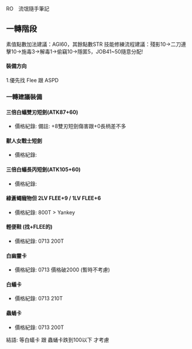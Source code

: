 RO　流氓隨手筆記

## 一轉階段
素值點數加法建議：AGI60，其餘點數STR
技能修練流程建議：殘影10→二刀連擊10→施毒3→解毒1→偷竊10→隱匿5，JOB41~50隨意分配!

#### 裝備方向
1.優先找 Flee 跟 ASPD

### 一轉建議裝備
#### 三倍白蟻雙刃短劍(ATK87+60)
- 價格紀錄:
備註: +8雙刃短劍傷害跟+0長柄差不多

#### 獸人女戰士短劍
- 價格紀錄:

#### 三倍白蟻長丙短劍(ATK105+60)
- 價格紀錄:

#### 綠蒼蠅寵物但 2LV FLEE+9 / 1LV FLEE+6
- 價格紀錄: 800T > Yankey

  
#### 輕便鞋 (找+FLEE的)
- 價格紀錄: 0713  200T  


#### 白幽靈卡 
- 價格紀錄: 0713 價格破2000 (暫時不考慮)

#### 白蟻卡
- 價格紀錄: 0713  210T

#### 蟲蛹卡
- 價格紀錄: 0713  200T  

結語:
等白蟻卡 跟 蟲蛹卡跌到100以下 才考慮


